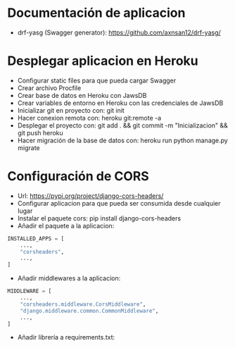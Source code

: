 # Documentación de aplicacion

- drf-yasg (Swagger generator): https://github.com/axnsan12/drf-yasg/

# Desplegar aplicacion en Heroku

- Configurar static files para que pueda cargar Swagger
- Crear archivo Procfile
- Crear base de datos en Heroku con JawsDB
- Crear variables de entorno en Heroku con las credenciales de JawsDB
- Inicializar git en proyecto con: git init
- Hacer conexion remota con: heroku git:remote -a <nombre-de-la-aplicacion>
- Desplegar el proyecto con: git add . && git commit -m "Inicializacion" && git push heroku <nombre-de-la-rama>
- Hacer migración de la base de datos con: heroku run python manage.py migrate

# Configuración de CORS

- Url: https://pypi.org/project/django-cors-headers/
- Configurar aplicacion para que pueda ser consumida desde cualquier lugar
- Instalar el paquete cors: pip install django-cors-headers
- Añadir el paquete a la aplicacion:

```python
INSTALLED_APPS = [
    ...,
    "corsheaders",
    ...,
]
```

- Añadir middlewares a la aplicacion:

```python
MIDDLEWARE = [
    ...,
    "corsheaders.middleware.CorsMiddleware",
    "django.middleware.common.CommonMiddleware",
    ...,
]
```

- Añadir librería a requirements.txt:
